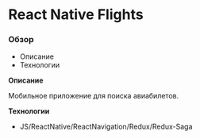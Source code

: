 # React Native Flights

### Обзор
* Описание
* Технологии

**Описание**

Мобильное приложение для поиска авиабилетов.

**Технологии**

* JS/ReactNative/ReactNavigation/Redux/Redux-Saga